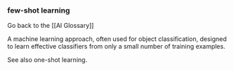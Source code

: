 ### few-shot learning

Go back to the [[AI Glossary]]


A machine learning approach, often used for object classification, designed to learn effective classifiers from only a small number of training examples.

See also one-shot learning.

